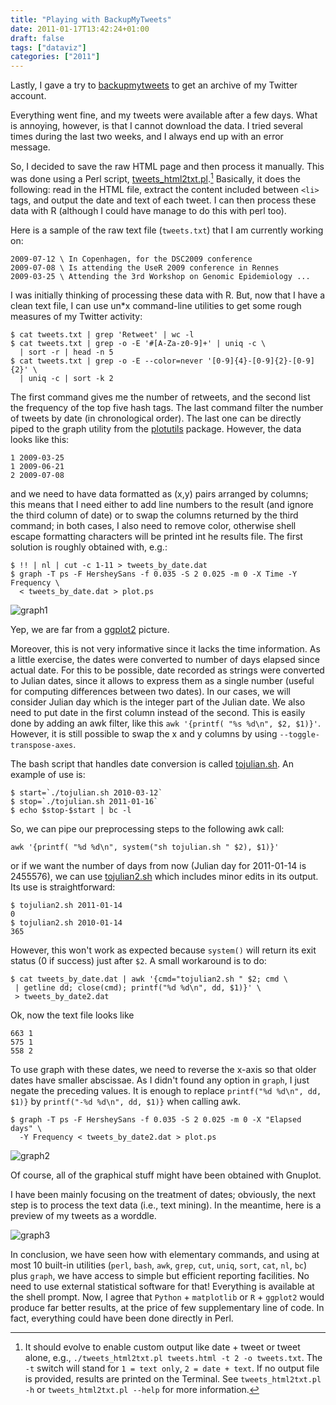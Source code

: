 ```yaml
---
title: "Playing with BackupMyTweets"
date: 2011-01-17T13:42:24+01:00
draft: false
tags: ["dataviz"]
categories: ["2011"]
---
```


Lastly, I gave a try to [backupmytweets](http://backupmytweets.com/) to get an archive of my Twitter account.

Everything went fine, and my tweets were available after a few days. What is annoying, however, is that I cannot download the data. I tried several times during the last two weeks, and I always end up with an error message.

So, I decided to save the raw HTML page and then process it manually. This was done using a Perl script, [tweets_html2txt.pl](/pub/tweets_html2txt.pl).[^1] Basically, it does the following: read in the HTML file, extract the content included between `<li>` tags, and output the date and text of each tweet. I can then process these data with R (although I could have manage to do this with perl too).

Here is a sample of the raw text file (`tweets.txt`) that I am currently working on:

```
2009-07-12 \ In Copenhagen, for the DSC2009 conference
2009-07-08 \ Is attending the UseR 2009 conference in Rennes
2009-03-25 \ Attending the 3rd Workshop on Genomic Epidemiology ...
```

I was initially thinking of processing these data with R. But, now that I have a clean text file, I can use un\*x command-line utilities to get some rough measures of my Twitter activity:

```
$ cat tweets.txt | grep 'Retweet' | wc -l
$ cat tweets.txt | grep -o -E '#[A-Za-z0-9]+' | uniq -c \
  | sort -r | head -n 5
$ cat tweets.txt | grep -o -E --color=never '[0-9]{4}-[0-9]{2}-[0-9]{2}' \
  | uniq -c | sort -k 2
```

The first command gives me the number of retweets, and the second list the frequency of the top five hash tags. The last command filter the number of tweets by date (in chronological order). The last one can be directly piped to the graph utility from the [plotutils](http://www.gnu.org/software/plotutils/) package. However, the data looks like this:

```
1 2009-03-25
1 2009-06-21
2 2009-07-08
```

and we need to have data formatted as (x,y) pairs arranged by columns; this means that I need either to add line numbers to the result (and ignore the third column of date) or to swap the columns returned by the third command; in both cases, I also need to remove color, otherwise shell escape formatting characters will be printed int he results file. The first solution is roughly obtained with, e.g.:

```
$ !! | nl | cut -c 1-11 > tweets_by_date.dat
$ graph -T ps -F HersheySans -f 0.035 -S 2 0.025 -m 0 -X Time -Y Frequency \
  < tweets_by_date.dat > plot.ps
```

![graph1](/img/20110117130656.png)

Yep, we are far from a [ggplot2](http://had.co.nz/ggplot2/) picture.

Moreover, this is not very informative since it lacks the time information. As a little exercise, the dates were converted to number of days elapsed since actual date. For this to be possible, date recorded as strings were converted to Julian dates, since it allows to express them as a single number (useful for computing differences between two dates). In our cases, we will consider Julian day which is the integer part of the Julian date. We also need to put date in the first column instead of the second. This is easily done by adding an awk filter, like this `awk '{printf( "%s %d\n", $2, $1)}'`. However, it is still possible to swap the x and y columns by using `--toggle-transpose-axes`.

The bash script that handles date conversion is called [tojulian.sh](/pub/tojulian.sh). An example of use is:

```
$ start=`./tojulian.sh 2010-03-12`
$ stop=`./tojulian.sh 2011-01-16`
$ echo $stop-$start | bc -l
```

So, we can pipe our preprocessing steps to the following awk call:

```
awk '{printf( "%d %d\n", system("sh tojulian.sh " $2), $1)}'
```

or if we want the number of days from now (Julian day for 2011-01-14 is 2455576), we can use [tojulian2.sh](/pub/tojulian2.sh) which includes minor edits in its output. Its use is straightforward:

```
$ tojulian2.sh 2011-01-14
0
$ tojulian2.sh 2010-01-14
365
```

However, this won't work as expected because `system()` will return its exit status (0 if success) just after `$2`. A small workaround is to do:

```
$ cat tweets_by_date.dat | awk '{cmd="tojulian2.sh " $2; cmd \
 | getline dd; close(cmd); printf("%d %d\n", dd, $1)}' \
 > tweets_by_date2.dat
```

Ok, now the text file looks like

```
663 1
575 1
558 2
```

To use graph with these dates, we need to reverse the x-axis so that older dates have smaller abscissae. As I didn't found any option in `graph`, I just negate the preceding values. It is enough to replace `printf("%d %d\n", dd, $1)}` by `printf("-%d %d\n", dd, $1)}` when calling awk.

```
$ graph -T ps -F HersheySans -f 0.035 -S 2 0.025 -m 0 -X "Elapsed days" \
  -Y Frequency < tweets_by_date2.dat > plot.ps
```

![graph2](/img/20110117131159.png)

Of course, all of the graphical stuff might have been obtained with Gnuplot.

I have been mainly focusing on the treatment of dates; obviously, the next step is to process the text data (i.e., text mining). In the meantime, here is a preview of my tweets as a worddle.

![graph3](/img/20110117134626.png)

In conclusion, we have seen how with elementary commands, and using at most 10 built-in utilities (`perl`, `bash`, `awk`, `grep`, `cut`, `uniq`, `sort`, `cat`, `nl`, `bc`) plus `graph`, we have access to simple but efficient reporting facilities. No need to use external statistical software for that! Everything is available at the shell prompt. Now, I agree that `Python` + `matplotlib` or `R` + `ggplot2` would produce far better results, at the price of few supplementary line of code. In fact, everything could have been done directly in Perl.

[^1]: It should evolve to enable custom output like date + tweet or tweet alone, e.g., `./tweets_html2txt.pl tweets.html -t 2 -o tweets.txt`. The `-t` switch will stand for `1 = text only`, `2 = date + text`. If no output file is provided, results are printed on the Terminal. See `tweets_html2txt.pl -h` or `tweets_html2txt.pl --help` for more information.
